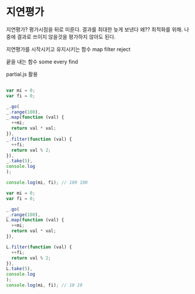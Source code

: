 # 지연평가 

지연평가? 평가시점을 뒤로 미룬다. 결과를 최대한 늦게 보낸다 왜?? 최적화를 위해. 나중에 결과로 쓰이지 않을것을 평가하지 않아도 된다.

지연평가를 시작시키고 유지시키는 함수
map filter reject

끝을 내는 함수 some every find

partial.js 활용

```js

var mi = 0;
var fi = 0;

_.go(
_.range(100),
_.map(function (val) {
  ++mi;
  return val * val;
}),
_.filter(function (val) {
  ++fi;
  return val % 2;
}),
_.take(5),
console.log
);

console.log(mi, fi); // 100 100

var mi = 0;
var fi = 0;

_.go(
_.range(100),
L.map(function (val) {
  ++mi;
  return val * val;
}),

L.filter(function (val) {
  ++fi;
  return val % 2;
}),
L.take(5),
console.log
);
console.log(mi, fi); // 10 10
```


